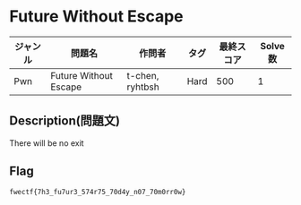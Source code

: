 # Future Without Escape

|ジャンル|問題名|作問者|タグ|最終スコア|Solve数|
|---|---|---|---|---|---|
|Pwn|Future Without Escape|t-chen, ryhtbsh|Hard|500|1|
## Description(問題文)

There will be no exit

## Flag

`fwectf{7h3_fu7ur3_574r75_70d4y_n07_70m0rr0w}`

